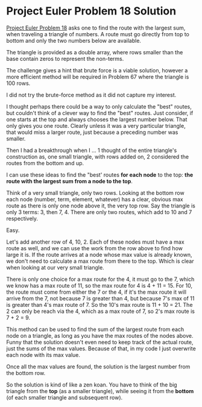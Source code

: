 # Project Euler Problem 18 Solution

[Project Euler Problem 18](https://projecteuler.net/problem=18) asks one to find the route with the largest sum, when traveling a triangle of numbers. A route must go directly from top to bottom and only the two numbers below are available.

The triangle is provided as a double array, where rows smaller than the base contain zeros to represent the non-terms.

The challenge gives a hint that brute force is a viable solution, however a more efficient method will be required in Problem 67 where the triangle is 100 rows.

I did not try the brute-force method as it did not capture my interest. 

I thought perhaps there could be a way to only calculate the "best" routes, but couldn't think of a clever way to find the "best" routes. Just consider, if one starts at the top and always chooses the largest number below. That only gives you one route. Clearly unless it was a very particular triangle, that would miss a larger route, just because a preceding number was smaller. 

Then I had a breakthrough when I ... 
1 thought of the entire triangle's construction as, one small triangle, with rows added on,
2 considered the routes from the bottom and up. 

I can use these ideas to find the "best' routes **for each node** to the top: **the route with the largest sum from a node to the top**.

Think of a very small triangle, only two rows. Looking at the bottom row each node (number, term, element, whatever) has a clear, obvious max route as there is only one node above it, the very top row. Say the triangle is only 3 terms: 3, then 7, 4. There are only two routes, which add to 10 and 7 respectively.

Easy.

Let's add another row of 4, 10, 2. Each of these nodes must have a max route as well, and we can use the work from the row above to find how large it is. If the route arrives at a node whose max value is already known, we don't need to calculate a max route from there to the top. Which is clear when looking at our very small triangle.

There is only one choice for a max route for the 4, it must go to the 7, which we know has a max route of 11, so the max route for 4 is 4 + 11 = 15. For 10, the route must come from either the 7 or the 4, if it's the max route it will arrive from the 7, not because 7 is greater than 4, but because 7's max of 11 is greater than 4's max route of 7. So the 10's max route is 11 + 10 = 21. The 2 can only be reach via the 4, which as a max route of 7, so 2's max route is 7 + 2 = 9.

This method can be used to find the sum of the largest route from each node on a triangle, as long as you have the max routes of the nodes above. Funny that the solution doesn't even need to keep track of the actual route, just the sums of the max values. Because of that, in my code I just overwrite each node with its max value.

Once all the max values are found, the solution is the largest number from the bottom row.

So the solution is kind of like a zen koan. You have to think of the big triangle from the **top** (as a smaller triangle), while seeing it from the **bottom** (of each smaller triangle and subsequent row).